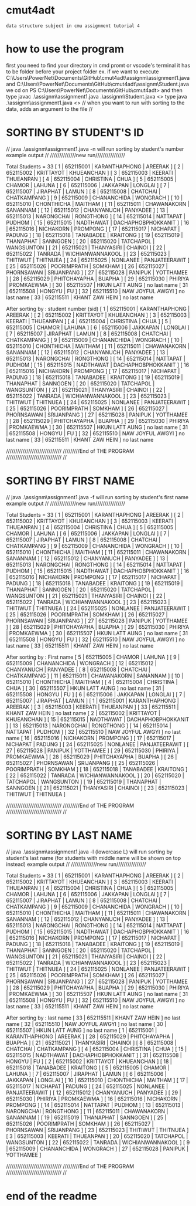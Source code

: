 # cmut4adt
    data structure subject in cmu assignment tutorial 4
# how to use the program 
first you need to find your directory in cmd promt or vscode's terminal
it has to be folder before your project folder
ex. if we want to execute   C:\Users\PowerNet\Documents\GitHub\cmut4adt\assignm\assignment1.java
                        and C:\Users\PowerNet\Documents\GitHub\cmut4adt\assignm\Student.java
we cd on PS C:\Users\PowerNet\Documents\GitHub\cmut4adt>
and then type javac .\assignm\assignment1.java .\assignm\Student.java   <<to complie the file before running>>
type java .\assignm\assignment1.java                                    <<to run>>
// when you want to run with sorting to the data, adds an argument to the file
//
# SORTING BY STUDENT'S ID
// java .\assignm\assignment1.java -n
    will run sorting by student's number
    example output
//
//////////////new run////////////////

Total Students = 33
[   1   | 652115001 |   KARANTHAPHONG |              AREERAK ]
[   2   | 652115002 |       KRITTAYOT |           KHUEANCHAN ]
[   3   | 652115003 |         KEERATI |            THUEANPAN ]
[   4   | 652115004 |       CHRISTINA |                 CHUA ]
[   5   | 652115005 |          CHAMOR |               LAHUNA ]
[   6   | 652115006 |        JAKKAPAN |              LONGLAI ]
[   7   | 652115007 |        JIRAPHAT |                LAMUN ]
[   8   | 652115008 |        CHATCHAI |          CHATKAMPANG ]
[   9   | 652115009 |     CHANANCHIDA |             WONGRACH ]
[  10   | 652115010 |      CHONTHICHA |              MAITHAM ]
[  11   | 652115011 |     CHAWANAKORN |             SANANNAM ]
[  12   | 652115012 |      CHANYANUCH |             PANYADEE ] 
[  13   | 652115013 |      NARONGCHAI |            RONGTHONG ]
[  14   | 652115014 |        NATTAPAT |               PUDHOM ]
[  15   | 652115015 |       NADTHAWAT |   DACHAPHOBPHOKKANIT ]
[  16   | 652115016 |       NICHAKORN |             PROMPONG ]
[  17   | 652115017 |        NICHAPAT |               PADUNG ]
[  18   | 652115018 |       TANABADEE |             KRAITONG ]
[  19   | 652115019 |       THANAPHAT |             SANNGOEN ]
[  20   | 652115020 |       TATCHAPOL |           WANGSUNTON ]
[  21   | 652115021 |      THANYASIRI |              CHAINOI ]
[  22   | 652115022 |         TANRADA |     WICHIANWANNAKOOL ]
[  23   | 652115023 |        THITIWUT |             THITNUEA ]
[  24   | 652115025 |        NONLANEE |        PANJATEERAWIT ]
[  25   | 652115026 |     POORIMPRATH |              SOMKHAM ]
[  26   | 652115027 |      PHORNSAWAN |           SRIJANPANG ]
[  27   | 652115028 |         PANIPUK |            YOTTHAMEE ]
[  28   | 652115029 |    PHITCHAYAPHA |               BUAPHA ]
[  29   | 652115030 |         PHIRIYA |           PROMKAEWMA ]
[  30   | 652115507 |                         HKUN LATT AUNG ] no last name
[  31   | 652115508 |          HONGYU |                   FU ]
[  32   | 652115510 |                       NAW JOYFUL AWGYI ] no last name
[  33   | 652115511 |                         KHANT ZAW HEIN ] no last name

After sorting by : student number (sid)
[   1   | 652115001 |   KARANTHAPHONG |              AREERAK ]
[   2   | 652115002 |       KRITTAYOT |           KHUEANCHAN ]
[   3   | 652115003 |         KEERATI |            THUEANPAN ]
[   4   | 652115004 |       CHRISTINA |                 CHUA ]
[   5   | 652115005 |          CHAMOR |               LAHUNA ]
[   6   | 652115006 |        JAKKAPAN |              LONGLAI ]
[   7   | 652115007 |        JIRAPHAT |                LAMUN ]
[   8   | 652115008 |        CHATCHAI |          CHATKAMPANG ]
[   9   | 652115009 |     CHANANCHIDA |             WONGRACH ]
[  10   | 652115010 |      CHONTHICHA |              MAITHAM ]
[  11   | 652115011 |     CHAWANAKORN |             SANANNAM ]
[  12   | 652115012 |      CHANYANUCH |             PANYADEE ]
[  13   | 652115013 |      NARONGCHAI |            RONGTHONG ]
[  14   | 652115014 |        NATTAPAT |               PUDHOM ]
[  15   | 652115015 |       NADTHAWAT |   DACHAPHOBPHOKKANIT ]
[  16   | 652115016 |       NICHAKORN |             PROMPONG ]
[  17   | 652115017 |        NICHAPAT |               PADUNG ]
[  18   | 652115018 |       TANABADEE |             KRAITONG ]
[  19   | 652115019 |       THANAPHAT |             SANNGOEN ]
[  20   | 652115020 |       TATCHAPOL |           WANGSUNTON ]
[  21   | 652115021 |      THANYASIRI |              CHAINOI ]
[  22   | 652115022 |         TANRADA |     WICHIANWANNAKOOL ]
[  23   | 652115023 |        THITIWUT |             THITNUEA ]
[  24   | 652115025 |        NONLANEE |        PANJATEERAWIT ]
[  25   | 652115026 |     POORIMPRATH |              SOMKHAM ]
[  26   | 652115027 |      PHORNSAWAN |           SRIJANPANG ]
[  27   | 652115028 |         PANIPUK |            YOTTHAMEE ] 
[  28   | 652115029 |    PHITCHAYAPHA |               BUAPHA ]
[  29   | 652115030 |         PHIRIYA |           PROMKAEWMA ]
[  30   | 652115507 |                         HKUN LATT AUNG ] no last name
[  31   | 652115508 |          HONGYU |                   FU ]
[  32   | 652115510 |                       NAW JOYFUL AWGYI ] no last name
[  33   | 652115511 |                         KHANT ZAW HEIN ] no last name

//////////////////////////////
/////////End of THE PROGRAM
//////////////////////////////
//
# SORTING BY FIRST NAME
// java .\assignm\assignment1.java -f
    will run sorting by student's first name
    example output
//
//////////////new run////////////////

Total Students = 33
[   1   | 652115001 |   KARANTHAPHONG |              AREERAK ] 
[   2   | 652115002 |       KRITTAYOT |           KHUEANCHAN ]
[   3   | 652115003 |         KEERATI |            THUEANPAN ]
[   4   | 652115004 |       CHRISTINA |                 CHUA ]
[   5   | 652115005 |          CHAMOR |               LAHUNA ]
[   6   | 652115006 |        JAKKAPAN |              LONGLAI ]
[   7   | 652115007 |        JIRAPHAT |                LAMUN ]
[   8   | 652115008 |        CHATCHAI |          CHATKAMPANG ]
[   9   | 652115009 |     CHANANCHIDA |             WONGRACH ]
[  10   | 652115010 |      CHONTHICHA |              MAITHAM ]
[  11   | 652115011 |     CHAWANAKORN |             SANANNAM ]
[  12   | 652115012 |      CHANYANUCH |             PANYADEE ]
[  13   | 652115013 |      NARONGCHAI |            RONGTHONG ]
[  14   | 652115014 |        NATTAPAT |               PUDHOM ]
[  15   | 652115015 |       NADTHAWAT |   DACHAPHOBPHOKKANIT ]
[  16   | 652115016 |       NICHAKORN |             PROMPONG ]
[  17   | 652115017 |        NICHAPAT |               PADUNG ]
[  18   | 652115018 |       TANABADEE |             KRAITONG ]
[  19   | 652115019 |       THANAPHAT |             SANNGOEN ]
[  20   | 652115020 |       TATCHAPOL |           WANGSUNTON ]
[  21   | 652115021 |      THANYASIRI |              CHAINOI ]
[  22   | 652115022 |         TANRADA |     WICHIANWANNAKOOL ]
[  23   | 652115023 |        THITIWUT |             THITNUEA ]
[  24   | 652115025 |        NONLANEE |        PANJATEERAWIT ]
[  25   | 652115026 |     POORIMPRATH |              SOMKHAM ]
[  26   | 652115027 |      PHORNSAWAN |           SRIJANPANG ]
[  27   | 652115028 |         PANIPUK |            YOTTHAMEE ]
[  28   | 652115029 |    PHITCHAYAPHA |               BUAPHA ]
[  29   | 652115030 |         PHIRIYA |           PROMKAEWMA ]
[  30   | 652115507 |                         HKUN LATT AUNG ] no last name
[  31   | 652115508 |          HONGYU |                   FU ]
[  32   | 652115510 |                       NAW JOYFUL AWGYI ] no last name
[  33   | 652115511 |                         KHANT ZAW HEIN ] no last name

After sorting by : First name
[   5   | 652115005 |          CHAMOR |               LAHUNA ]
[   9   | 652115009 |     CHANANCHIDA |             WONGRACH ]
[  12   | 652115012 |      CHANYANUCH |             PANYADEE ]
[   8   | 652115008 |        CHATCHAI |          CHATKAMPANG ]
[  11   | 652115011 |     CHAWANAKORN |             SANANNAM ]
[  10   | 652115010 |      CHONTHICHA |              MAITHAM ]
[   4   | 652115004 |       CHRISTINA |                 CHUA ]
[  30   | 652115507 |                         HKUN LATT AUNG ] no last name
[  31   | 652115508 |          HONGYU |                   FU ]
[   6   | 652115006 |        JAKKAPAN |              LONGLAI ]
[   7   | 652115007 |        JIRAPHAT |                LAMUN ]
[   1   | 652115001 |   KARANTHAPHONG |              AREERAK ] 
[   3   | 652115003 |         KEERATI |            THUEANPAN ]
[  33   | 652115511 |                         KHANT ZAW HEIN ] no last name
[   2   | 652115002 |       KRITTAYOT |           KHUEANCHAN ]
[  15   | 652115015 |       NADTHAWAT |   DACHAPHOBPHOKKANIT ]
[  13   | 652115013 |      NARONGCHAI |            RONGTHONG ]
[  14   | 652115014 |        NATTAPAT |               PUDHOM ]
[  32   | 652115510 |                       NAW JOYFUL AWGYI ] no last name
[  16   | 652115016 |       NICHAKORN |             PROMPONG ]
[  17   | 652115017 |        NICHAPAT |               PADUNG ]
[  24   | 652115025 |        NONLANEE |        PANJATEERAWIT ]
[  27   | 652115028 |         PANIPUK |            YOTTHAMEE ]
[  29   | 652115030 |         PHIRIYA |           PROMKAEWMA ]
[  28   | 652115029 |    PHITCHAYAPHA |               BUAPHA ]
[  26   | 652115027 |      PHORNSAWAN |           SRIJANPANG ]
[  25   | 652115026 |     POORIMPRATH |              SOMKHAM ]
[  18   | 652115018 |       TANABADEE |             KRAITONG ]
[  22   | 652115022 |         TANRADA |     WICHIANWANNAKOOL ]
[  20   | 652115020 |       TATCHAPOL |           WANGSUNTON ]
[  19   | 652115019 |       THANAPHAT |             SANNGOEN ]
[  21   | 652115021 |      THANYASIRI |              CHAINOI ]
[  23   | 652115023 |        THITIWUT |             THITNUEA ]

//////////////////////////////
/////////End of THE PROGRAM
//////////////////////////////
//
# SORTING BY LAST NAME
// java .\assignm\assignment1.java -l (lowercase L)
    will run sorting by student's last name (for students with middle name will be shown on top instead)
    example output
//
//////////////new run////////////////

Total Students = 33
[   1   | 652115001 |   KARANTHAPHONG |              AREERAK ]
[   2   | 652115002 |       KRITTAYOT |           KHUEANCHAN ]
[   3   | 652115003 |         KEERATI |            THUEANPAN ]
[   4   | 652115004 |       CHRISTINA |                 CHUA ]
[   5   | 652115005 |          CHAMOR |               LAHUNA ]
[   6   | 652115006 |        JAKKAPAN |              LONGLAI ]
[   7   | 652115007 |        JIRAPHAT |                LAMUN ]
[   8   | 652115008 |        CHATCHAI |          CHATKAMPANG ]
[   9   | 652115009 |     CHANANCHIDA |             WONGRACH ]
[  10   | 652115010 |      CHONTHICHA |              MAITHAM ]
[  11   | 652115011 |     CHAWANAKORN |             SANANNAM ]
[  12   | 652115012 |      CHANYANUCH |             PANYADEE ]
[  13   | 652115013 |      NARONGCHAI |            RONGTHONG ]
[  14   | 652115014 |        NATTAPAT |               PUDHOM ]
[  15   | 652115015 |       NADTHAWAT |   DACHAPHOBPHOKKANIT ]
[  16   | 652115016 |       NICHAKORN |             PROMPONG ]
[  17   | 652115017 |        NICHAPAT |               PADUNG ]
[  18   | 652115018 |       TANABADEE |             KRAITONG ]
[  19   | 652115019 |       THANAPHAT |             SANNGOEN ]
[  20   | 652115020 |       TATCHAPOL |           WANGSUNTON ]
[  21   | 652115021 |      THANYASIRI |              CHAINOI ]
[  22   | 652115022 |         TANRADA |     WICHIANWANNAKOOL ]
[  23   | 652115023 |        THITIWUT |             THITNUEA ]
[  24   | 652115025 |        NONLANEE |        PANJATEERAWIT ]
[  25   | 652115026 |     POORIMPRATH |              SOMKHAM ]
[  26   | 652115027 |      PHORNSAWAN |           SRIJANPANG ]
[  27   | 652115028 |         PANIPUK |            YOTTHAMEE ]
[  28   | 652115029 |    PHITCHAYAPHA |               BUAPHA ]
[  29   | 652115030 |         PHIRIYA |           PROMKAEWMA ]
[  30   | 652115507 |                         HKUN LATT AUNG ] no last name
[  31   | 652115508 |          HONGYU |                   FU ]
[  32   | 652115510 |                       NAW JOYFUL AWGYI ] no last name
[  33   | 652115511 |                         KHANT ZAW HEIN ] no last name

After sorting by : last name
[  33   | 652115511 |                         KHANT ZAW HEIN ] no last name
[  32   | 652115510 |                       NAW JOYFUL AWGYI ] no last name
[  30   | 652115507 |                         HKUN LATT AUNG ] no last name
[   1   | 652115001 |   KARANTHAPHONG |              AREERAK ]
[  28   | 652115029 |    PHITCHAYAPHA |               BUAPHA ]
[  21   | 652115021 |      THANYASIRI |              CHAINOI ]
[   8   | 652115008 |        CHATCHAI |          CHATKAMPANG ]
[   4   | 652115004 |       CHRISTINA |                 CHUA ]
[  15   | 652115015 |       NADTHAWAT |   DACHAPHOBPHOKKANIT ]
[  31   | 652115508 |          HONGYU |                   FU ]
[   2   | 652115002 |       KRITTAYOT |           KHUEANCHAN ]
[  18   | 652115018 |       TANABADEE |             KRAITONG ]
[   5   | 652115005 |          CHAMOR |               LAHUNA ]
[   7   | 652115007 |        JIRAPHAT |                LAMUN ]
[   6   | 652115006 |        JAKKAPAN |              LONGLAI ]
[  10   | 652115010 |      CHONTHICHA |              MAITHAM ]
[  17   | 652115017 |        NICHAPAT |               PADUNG ]
[  24   | 652115025 |        NONLANEE |        PANJATEERAWIT ]
[  12   | 652115012 |      CHANYANUCH |             PANYADEE ]
[  29   | 652115030 |         PHIRIYA |           PROMKAEWMA ]
[  16   | 652115016 |       NICHAKORN |             PROMPONG ]
[  14   | 652115014 |        NATTAPAT |               PUDHOM ]
[  13   | 652115013 |      NARONGCHAI |            RONGTHONG ]
[  11   | 652115011 |     CHAWANAKORN |             SANANNAM ]
[  19   | 652115019 |       THANAPHAT |             SANNGOEN ]
[  25   | 652115026 |     POORIMPRATH |              SOMKHAM ]
[  26   | 652115027 |      PHORNSAWAN |           SRIJANPANG ]
[  23   | 652115023 |        THITIWUT |             THITNUEA ]
[   3   | 652115003 |         KEERATI |            THUEANPAN ]
[  20   | 652115020 |       TATCHAPOL |           WANGSUNTON ]
[  22   | 652115022 |         TANRADA |     WICHIANWANNAKOOL ]
[   9   | 652115009 |     CHANANCHIDA |             WONGRACH ]
[  27   | 652115028 |         PANIPUK |            YOTTHAMEE ]

//////////////////////////////
/////////End of THE PROGRAM
//////////////////////////////
//

# end of the readme
